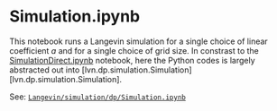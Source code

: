 # Simulation.ipynb

This notebook runs a Langevin simulation for a single choice of linear coefficient $a$ and for a single choice of grid size. In constrast to the [SimulationDirect.ipynb](dp-SimulationDirect-ipynb-reference.md) notebook, here the Python codes is largely abstracted out into [lvn.dp.simulation.Simulation][lvn.dp.simulation.Simulation].

See: [`Langevin/simulation/dp/Simulation.ipynb`](https://github.com/cstarkjp/Langevin/tree/main/simulation/dp/Simulation.ipynb)